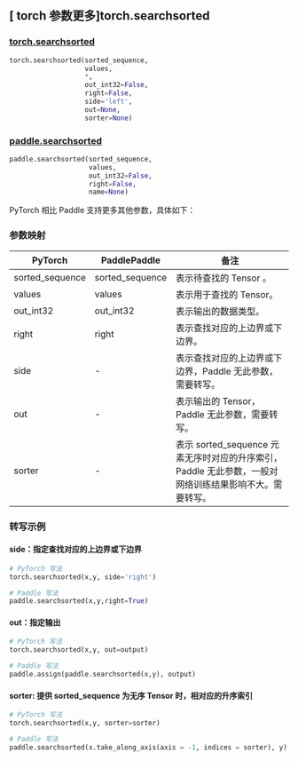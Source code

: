 ## [ torch 参数更多]torch.searchsorted

### [torch.searchsorted](https://pytorch.org/docs/stable/generated/torch.searchsorted.html#torch-searchsorted)

```python
torch.searchsorted(sorted_sequence,
                   values,
                   *,
                   out_int32=False,
                   right=False,
                   side='left',
                   out=None,
                   sorter=None)
```

### [paddle.searchsorted](https://www.paddlepaddle.org.cn/documentation/docs/zh/develop/api/paddle/searchsorted_cn.html#searchsorted)

```python
paddle.searchsorted(sorted_sequence,
                    values,
                    out_int32=False,
                    right=False,
                    name=None)
```

PyTorch 相比 Paddle 支持更多其他参数，具体如下：

### 参数映射
| PyTorch | PaddlePaddle | 备注                                                |
| ------- | ------------ | --------------------------------------------------- |
| sorted_sequence   | sorted_sequence            | 表示待查找的 Tensor 。          |
| values   | values            | 表示用于查找的 Tensor。           |
| out_int32     |    out_int32     | 表示输出的数据类型。 |
| right     |    right     | 表示查找对应的上边界或下边界。 |
| side     | -       | 表示查找对应的上边界或下边界，Paddle 无此参数，需要转写。 |
| out     | -       | 表示输出的 Tensor，Paddle 无此参数，需要转写。 |
| sorter     | -       | 表示 sorted_sequence 元素无序时对应的升序索引，Paddle 无此参数，一般对网络训练结果影响不大。需要转写。 |

### 转写示例
#### side：指定查找对应的上边界或下边界

```python
# PyTorch 写法
torch.searchsorted(x,y, side='right')

# Paddle 写法
paddle.searchsorted(x,y,right=True)
```

#### out：指定输出

```python
# PyTorch 写法
torch.searchsorted(x,y, out=output)

# Paddle 写法
paddle.assign(paddle.searchsorted(x,y), output)
```

#### sorter: 提供 sorted_sequence 为无序 Tensor 时，相对应的升序索引

```python
# PyTorch 写法
torch.searchsorted(x,y, sorter=sorter)

# Paddle 写法
paddle.searchsorted(x.take_along_axis(axis = -1, indices = sorter), y)
```
